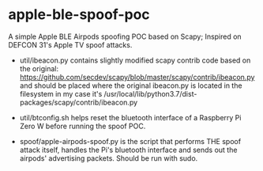 # apple-ble-spoof-poc

A simple Apple BLE Airpods spoofing POC based on Scapy; Inspired on DEFCON 31's Apple TV spoof attacks.


* util/ibeacon.py contains slightly modified scapy contrib code based on the original: https://github.com/secdev/scapy/blob/master/scapy/contrib/ibeacon.py and should be placed where the original ibeacon.py is located in the filesystem in my case it's /usr/local/lib/python3.7/dist-packages/scapy/contrib/ibeacon.py


* util/btconfig.sh helps reset the bluetooth interface of a Raspberry Pi Zero W before running the spoof POC.


* spoof/apple-airpods-spoof.py is the script that performs THE spoof attack itself, handles the Pi's bluetooth interface and sends out the airpods' advertising packets. Should be run with sudo.





